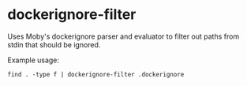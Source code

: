 # dockerignore-filter

Uses Moby's dockerignore parser and evaluator to filter out paths from stdin that should be ignored. 

Example usage:

```
find . -type f | dockerignore-filter .dockerignore
```